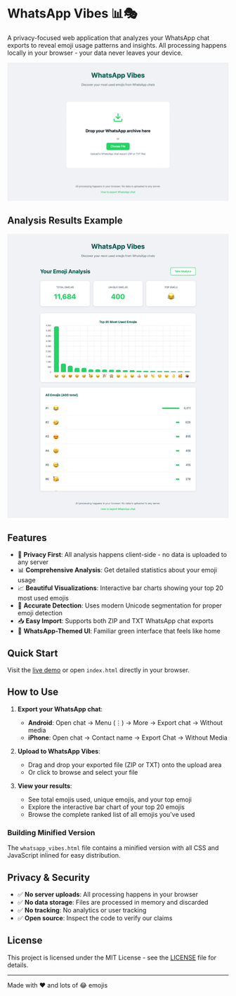 # WhatsApp Vibes 📊🎭

A privacy-focused web application that analyzes your WhatsApp chat exports to reveal emoji usage patterns and insights. All processing happens locally in your browser - your data never leaves your device.

![WhatsApp Vibes Screenshot](./screenshot.png)

## Analysis Results Example

![WhatsApp Vibes Results](./results-screenshot.png)

## Features

- 📱 **Privacy First**: All analysis happens client-side - no data is uploaded to any server
- 📊 **Comprehensive Analysis**: Get detailed statistics about your emoji usage
- 📈 **Beautiful Visualizations**: Interactive bar charts showing your top 20 most used emojis
- 🎯 **Accurate Detection**: Uses modern Unicode segmentation for proper emoji detection
- 📥 **Easy Import**: Supports both ZIP and TXT WhatsApp chat exports
- 🎨 **WhatsApp-Themed UI**: Familiar green interface that feels like home

## Quick Start

Visit the [live demo](https://pb.nxh.ch/f/VnRCYZrHrUp9) or open `index.html` directly in your browser.

## How to Use

1. **Export your WhatsApp chat**:
   - **Android**: Open chat → Menu (⋮) → More → Export chat → Without media
   - **iPhone**: Open chat → Contact name → Export Chat → Without Media

2. **Upload to WhatsApp Vibes**:
   - Drag and drop your exported file (ZIP or TXT) onto the upload area
   - Or click to browse and select your file

3. **View your results**:
   - See total emojis used, unique emojis, and your top emoji
   - Explore the interactive bar chart of your top 20 emojis
   - Browse the complete ranked list of all emojis you've used


### Building Minified Version
The `whatsapp_vibes.html` file contains a minified version with all CSS and JavaScript inlined for easy distribution.

## Privacy & Security
- ✅ **No server uploads**: All processing happens in your browser
- ✅ **No data storage**: Files are processed in memory and discarded
- ✅ **No tracking**: No analytics or user tracking
- ✅ **Open source**: Inspect the code to verify our claims

## License

This project is licensed under the MIT License - see the [LICENSE](LICENSE) file for details.

---

Made with ❤️ and lots of 😂 emojis
